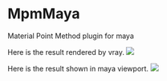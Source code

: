 # MpmMaya
Material Point Method plugin for maya

Here is the result rendered by vray.
![](https://github.com/league1991/MpmMaya/raw/master/ImageCache/result_vray.gif)

Here is the result shown in maya viewport.
![](https://github.com/league1991/MpmMaya/raw/master/ImageCache/result_maya.gif)
